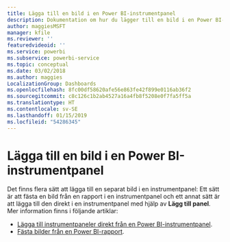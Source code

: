 ```yaml
---
title: Lägga till en bild i en Power BI-instrumentpanel
description: Dokumentation om hur du lägger till en bild i en Power BI-instrumentpanel.
author: maggiesMSFT
manager: kfile
ms.reviewer: ''
featuredvideoid: ''
ms.service: powerbi
ms.subservice: powerbi-service
ms.topic: conceptual
ms.date: 03/02/2018
ms.author: maggies
LocalizationGroup: Dashboards
ms.openlocfilehash: 8fc00df58620afe56e863fe42f899e0116ab36f2
ms.sourcegitcommit: c8c126c1b2ab4527a16a4fb8f5208e0f7fa5ff5a
ms.translationtype: HT
ms.contentlocale: sv-SE
ms.lasthandoff: 01/15/2019
ms.locfileid: "54286345"
---
```

# <a name="add-an-image-to-a-power-bi-dashboard"></a>Lägga till en bild i en Power BI-instrumentpanel
Det finns flera sätt att lägga till en separat bild i en instrumentpanel: Ett sätt är att fästa en bild från en rapport i en instrumentpanel och ett annat sätt är att lägga till den direkt i en instrumentpanel med hjälp av **Lägg till panel**.  Mer information finns i följande artiklar:

* [Lägga till instrumentpaneler direkt från en Power BI-instrumentpanel](service-dashboard-add-widget.md).
* [Fästa bilder från en Power BI-rapport](service-dashboard-pin-tile-from-report.md).

